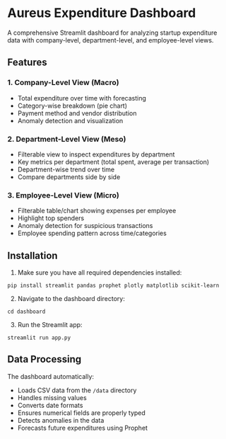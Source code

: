# Aureus Expenditure Dashboard

A comprehensive Streamlit dashboard for analyzing startup expenditure data with company-level, department-level, and employee-level views.

## Features

### 1. Company-Level View (Macro)
- Total expenditure over time with forecasting
- Category-wise breakdown (pie chart)
- Payment method and vendor distribution
- Anomaly detection and visualization

### 2. Department-Level View (Meso)
- Filterable view to inspect expenditures by department
- Key metrics per department (total spent, average per transaction)
- Department-wise trend over time
- Compare departments side by side

### 3. Employee-Level View (Micro)
- Filterable table/chart showing expenses per employee
- Highlight top spenders
- Anomaly detection for suspicious transactions
- Employee spending pattern across time/categories

## Installation

1. Make sure you have all required dependencies installed:

```
pip install streamlit pandas prophet plotly matplotlib scikit-learn
```

2. Navigate to the dashboard directory:

```
cd dashboard
```

3. Run the Streamlit app:

```
streamlit run app.py
```

## Data Processing

The dashboard automatically:
- Loads CSV data from the `/data` directory
- Handles missing values
- Converts date formats
- Ensures numerical fields are properly typed
- Detects anomalies in the data
- Forecasts future expenditures using Prophet
